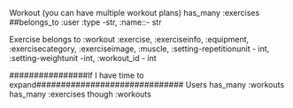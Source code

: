 Workout (you can have multiple workout plans)
has_many :exercises
##belongs_to :user
:type -str, :name::- str

Exercise
belongs to :workout
:exercise, :exerciseinfo, :equipment, :exercisecategory, :exerciseimage, :muscle, :setting-repetitionunit - int, :setting-weightunit -int, :workout_id - int

################If I have time to expand##############################
Users
has_many :workouts
has_many :exercises though :workouts
